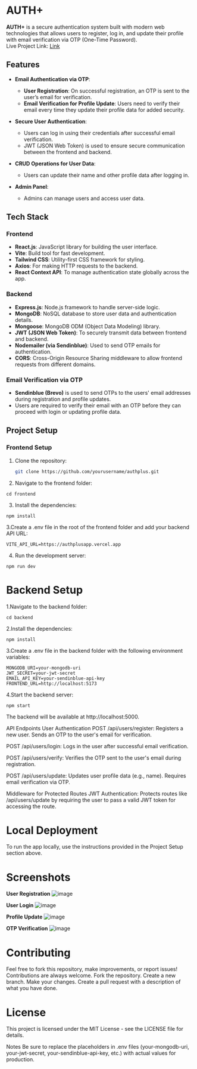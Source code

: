 # AUTH+

**AUTH+** is a secure authentication system built with modern web technologies that allows users to register, log in, and update their profile with email verification via OTP (One-Time Password).<br>
Live Project Link: [Link](http://localhost:5173/login)

## Features

- **Email Authentication via OTP**:  
  - **User Registration**: On successful registration, an OTP is sent to the user’s email for verification.
  - **Email Verification for Profile Update**: Users need to verify their email every time they update their profile data for added security.
  
- **Secure User Authentication**:  
  - Users can log in using their credentials after successful email verification.
  - JWT (JSON Web Token) is used to ensure secure communication between the frontend and backend.

- **CRUD Operations for User Data**:  
  - Users can update their name and other profile data after logging in.
  
- **Admin Panel**:  
  - Admins can manage users and access user data.

## Tech Stack

### Frontend
- **React.js**: JavaScript library for building the user interface.
- **Vite**: Build tool for fast development.
- **Tailwind CSS**: Utility-first CSS framework for styling.
- **Axios**: For making HTTP requests to the backend.
- **React Context API**: To manage authentication state globally across the app.

### Backend
- **Express.js**: Node.js framework to handle server-side logic.
- **MongoDB**: NoSQL database to store user data and authentication details.
- **Mongoose**: MongoDB ODM (Object Data Modeling) library.
- **JWT (JSON Web Token)**: To securely transmit data between frontend and backend.
- **Nodemailer (via Sendinblue)**: Used to send OTP emails for authentication.
- **CORS**: Cross-Origin Resource Sharing middleware to allow frontend requests from different domains.

### Email Verification via OTP
- **Sendinblue (Brevo)** is used to send OTPs to the users' email addresses during registration and profile updates.
- Users are required to verify their email with an OTP before they can proceed with login or updating profile data.

## Project Setup

### Frontend Setup

1. Clone the repository:

   ```bash
   git clone https://github.com/yourusername/authplus.git
   ```
2. Navigate to the frontend folder:
```
cd frontend
```
3. Install the dependencies:
```
npm install
```
3.Create a .env file in the root of the frontend folder and add your backend API URL:
```
VITE_API_URL=https://authplusapp.vercel.app
```
4. Run the development server:
```
npm run dev
```
# Backend Setup

1.Navigate to the backend folder:

```
cd backend
```
2.Install the dependencies:
```
npm install
```
3.Create a .env file in the backend folder with the following environment variables:
```
MONGODB_URI=your-mongodb-uri
JWT_SECRET=your-jwt-secret
EMAIL_API_KEY=your-sendinblue-api-key
FRONTEND_URL=http://localhost:5173
```
4.Start the backend server:
```
npm start
```
The backend will be available at http://localhost:5000.

API Endpoints
User Authentication
POST /api/users/register:
Registers a new user. Sends an OTP to the user's email for verification.

POST /api/users/login:
Logs in the user after successful email verification.

POST /api/users/verify:
Verifies the OTP sent to the user's email during registration.

POST /api/users/update:
Updates user profile data (e.g., name). Requires email verification via OTP.

Middleware for Protected Routes
JWT Authentication:
Protects routes like /api/users/update by requiring the user to pass a valid JWT token for accessing the route.

# Local Deployment
To run the app locally, use the instructions provided in the Project Setup section above.

# Screenshots
**User Registration**
![image](https://github.com/user-attachments/assets/766a05d1-ec70-44d2-b4cd-af3c6caf1e2b)

**User Login**
![image](https://github.com/user-attachments/assets/3232690a-9a07-4b44-ad0c-2ab6e2feee50)

**Profile Update**
![image](https://github.com/user-attachments/assets/9da34f69-7a7b-4c83-80b6-3ec99d5fb991)


**OTP Verification**
![image](https://github.com/user-attachments/assets/065aa494-5167-4ac7-95e7-95284f12cd7a)


# Contributing
Feel free to fork this repository, make improvements, or report issues! Contributions are always welcome.
Fork the repository.
Create a new branch.
Make your changes.
Create a pull request with a description of what you have done.
# License
This project is licensed under the MIT License - see the LICENSE file for details.

Notes
Be sure to replace the placeholders in .env files (your-mongodb-uri, your-jwt-secret, your-sendinblue-api-key, etc.) with actual values for production.
